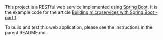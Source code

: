 This project is a RESTful web service implemented using [Spring Boot](http://projects.spring.io/spring-boot/).
It is the example code for the article [Building microservices with Spring Boot - part 1](http://plainoldobjects.com/2014/04/01/building-microservices-with-spring-boot-part1/).

To build and test this web application, please see the instructions in the parent README.md.
